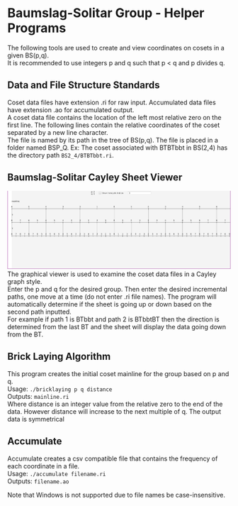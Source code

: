 # Baumslag-Solitar Group - Helper Programs

The following tools are used to create and view coordinates on cosets in a given BS(p,q). \
It is recommended to use integers p and q such that p < q and p divides q.

## Data and File Structure Standards
Coset data files have extension .ri for raw input. Accumulated data files have extension .ao for accumulated output. \
A coset data file contains the location of the left most relative zero on the first line. The following
lines contain the relative coordinates of the coset separated by a new line character.\
The file is named by its path in the tree of BS(p,q). The file is placed in a folder named BSP_Q.
Ex: The coset associated with BTBTbbt in BS(2,4) has the directory path `BS2_4/BTBTbbt.ri`.

## Baumslag-Solitar Cayley Sheet Viewer
![The viewer showing the path TT in BS(2,4)](images/bsviewer_example.png)
The graphical viewer is used to examine the coset data files in a Cayley graph style. \
Enter the p and q for the desired group. Then enter the desired incremental paths, one move at a time (do not enter .ri file names). The program will 
automatically determine if the sheet is going up or down based on the second path inputted. \
For example if path 1 is BTbbt and path 2 is BTbbtBT then the direction is determined from the last BT and 
the sheet will display the data going down from the BT.

## Brick Laying Algorithm
This program creates the initial coset mainline for the group based on p and q.\
Usage: `./bricklaying p q distance` \
Outputs: `mainline.ri` \
Where distance is an integer value from the relative zero to the end of the data. However distance will increase to the next multiple of q.
The output data is symmetrical

## Accumulate
Accumulate creates a csv compatible file that contains the frequency of each coordinate in a file. \
Usage: `./accumulate filename.ri` \
Outputs: `filename.ao`

Note that Windows is not supported due to file names be case-insensitive.

